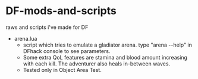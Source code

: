 # DF-mods-and-scripts
raws and scripts i've made for DF
- arena.lua
  - script which tries to emulate a gladiator arena. type "arena --help" in DFhack console to see parameters.
  - Some extra QoL features are stamina and blood amount increasing with each kill. The adventurer also heals in-between waves.
  - Tested only in Object Area Test. 
